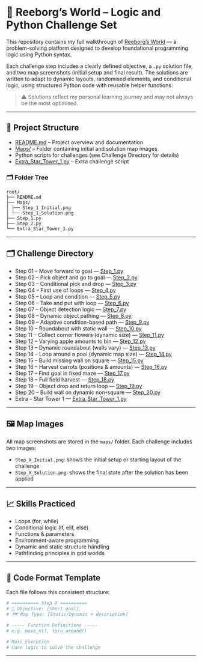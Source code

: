 # 🐍 Reeborg’s World – Logic and Python Challenge Set


This repository contains my full walkthrough of [Reeborg’s World](https://reeborg.ca/reeborg.html) — a problem-solving platform designed to develop foundational programming logic using Python syntax.

Each challenge step includes a clearly defined objective, a `.py` solution file, and two map screenshots (initial setup and final result). The solutions are written to adapt to dynamic layouts, randomised elements, and conditional logic, using structured Python code with reusable helper functions.

> ⚠️ Solutions reflect my personal learning journey and may not always be the most optimised.

---
## 📁 Project Structure

- [README.md](README.md) – Project overview and documentation  
- [Maps/](Maps/) – Folder containing initial and solution map images  
- Python scripts for challenges (see Challenge Directory for details)  
- [Extra_Star_Tower_1.py](Extra_Star_Tower_1.py) – Extra challenge script

### 🗂️ Folder Tree
```
root/
├── README.md
├── Maps/
│ ├── Step_1_Initial.png
│ └── Step_1_Solution.png
├── Step_1.py
├── Step_2.py
└── Extra_Star_Tower_1.py
```
---
## 🗂️ Challenge Directory 

- Step 01 – Move forward to goal — [Step_1.py](Step_1.py)
- Step 02 – Pick object and go to goal — [Step_2.py](Step_2.py)
- Step 03 – Conditional pick and drop — [Step_3.py](Step_3.py)
- Step 04 – First use of loops — [Step_4.py](Step_4.py)
- Step 05 – Loop and condition — [Step_5.py](Step_5.py)
- Step 06 – Take and put with loop — [Step_6.py](Step_6.py)
- Step 07 – Object detection logic — [Step_7.py](Step_7.py)
- Step 08 – Dynamic object pathing — [Step_8.py](Step_8.py)
- Step 09 – Adaptive condition-based path — [Step_9.py](Step_9.py)
- Step 10 – Roundabout with static wall — [Step_10.py](Step_10.py)
- Step 11 – Collect corner flowers (dynamic size) — [Step_11.py](Step_11.py)
- Step 12 – Varying apple amounts to bin — [Step_12.py](Step_12.py)
- Step 13 – Dynamic roundabout (walls vary) — [Step_13.py](Step_13.py)
- Step 14 – Loop around a pool (dynamic map size) — [Step_14.py](Step_14.py)
- Step 15 – Build missing wall on square — [Step_15.py](Step_15.py)
- Step 16 – Harvest carrots (positions & amounts) — [Step_16.py](Step_16.py)
- Step 17 – Find goal in fixed maze — [Step_17.py](Step_17.py)
- Step 18 – Full field harvest — [Step_18.py](Step_18.py)
- Step 19 – Object drop and return loop — [Step_19.py](Step_19.py)
- Step 20 – Build wall on dynamic non-square — [Step_20.py](Step_20.py)
- Extra – Star Tower 1 — [Extra_Star_Tower_1.py](Extra_Star_Tower_1.py)

---

## 🖼️ Map Images

All map screenshots are stored in the `maps/` folder. Each challenge includes two images:

- `Step_X_Initial.png`: shows the initial setup or starting layout of the challenge  
- `Step_X_Solution.png`: shows the final state after the solution has been applied

---

## 📈 Skills Practiced
- Loops (for, while)
- Conditional logic (if, elif, else)
- Functions & parameters
- Environment-aware programming
- Dynamic and static structure handling
- Pathfinding principles in grid worlds

---

## 🧱 Code Format Template

Each file follows this consistent structure:

```python
# ========== Step X ==========
# 🎯 Objective: [Short goal]
# 🗺️ Map Type: [Static/Dynamic + description]

# ----- Function Definitions -----
# e.g. move_n(), turn_around()

# Main Execution 
# Core logic to solve the challenge
```

---